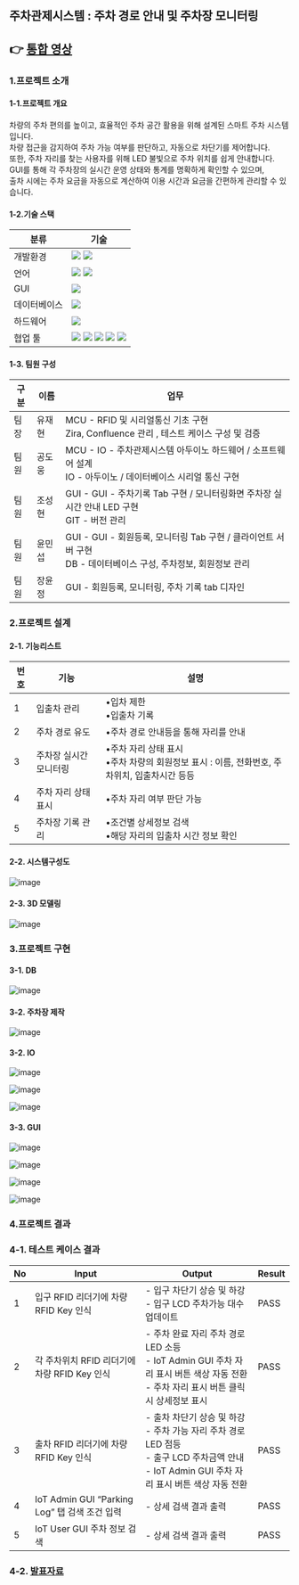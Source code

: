 ## **주차관제시스템 : 주차 경로 안내 및 주차장 모니터링**

## 👉 [통합 영상](https://www.youtube.com/watch?v=o1u0oK_6-WA)

### 1.프로젝트 소개
#### 1-1.프로젝트 개요
차량의 주차 편의를 높이고, 효율적인 주차 공간 활용을 위해 설계된 스마트 주차 시스템입니다.<br />
차량 접근을 감지하여 주차 가능 여부를 판단하고, 자동으로 차단기를 제어합니다.<br /> 
또한, 주차 자리를 찾는 사용자를 위해 LED 불빛으로 주차 위치를 쉽게 안내합니다.<br />
GUI를 통해 각 주차장의 실시간 운영 상태와 통계를 명확하게 확인할 수 있으며,<br /> 
출차 시에는 주차 요금을 자동으로 계산하여 이용 시간과 요금을 간편하게 관리할 수 있습니다.<br /> 
#### 1-2.기술 스택
|분류|기술|
|---|---|
|개발환경|<img src="https://img.shields.io/badge/Linux-FCC624?style=for-the-badge&logo=linux&logoColor=white"/> <img src="https://img.shields.io/badge/Ubuntu-E95420?style=for-the-badge&logo=Ubuntu&logoColor=white"/>|
|언어|<img src="https://img.shields.io/badge/C++-F01F7A?style=for-the-badge&logo=cplusplus&logoColor=white"/> <img src="https://img.shields.io/badge/Python-3776AB?style=for-the-badge&logo=Python&logoColor=white"/>|
|GUI|<img src="https://img.shields.io/badge/PYQT-41CD52?style=for-the-badge&logo=cplusplus&logoColor=white"/>|
|데이터베이스|<img src="https://img.shields.io/badge/MYSQL-4479A1?style=for-the-badge&logo=mysql&logoColor=white"/>|
|하드웨어|<img src="https://img.shields.io/badge/arduino-00878F?style=for-the-badge&logo=arduino&logoColor=white"/>|
|협업 툴|<img src="https://img.shields.io/badge/github-181717?style=for-the-badge&logo=github&logoColor=white"/> <img src="https://img.shields.io/badge/git-F05032?style=for-the-badge&logo=git&logoColor=white"/> <img src="https://img.shields.io/badge/confluence-172B4D?style=for-the-badge&logo=confluence&logoColor=white"/> <img src="https://img.shields.io/badge/jira-0052CC?style=for-the-badge&logo=jira&logoColor=white"/> <img src="https://img.shields.io/badge/slack-4A154B?style=for-the-badge&logo=slack&logoColor=white"/> |
#### 1-3. 팀원 구성
|구분|이름|업무|
|---|---|---|
|팀장|유재현|MCU - RFID 및 시리얼통신 기초 구현<br />Zira, Confluence 관리 , 테스트 케이스 구성 및 검증|
|팀원|공도웅|MCU - IO - 주차관제시스템 아두이노 하드웨어 / 소프트웨어 설계<br />IO - 아두이노 / 데이터베이스 시리얼 통신 구현|
|팀원|조성현|GUI - GUI - 주차기록 Tab 구현 / 모니터링화면 주차장 실시간 안내 LED 구현<br />GIT - 버전 관리|
|팀원|윤민섭|GUI - GUI - 회원등록, 모니터링 Tab 구현 / 클라이언트 서버 구현<br />DB - 데이터베이스 구성, 주차정보, 회원정보 관리|
|팀원|장윤정|GUI - 회원등록, 모니터링, 주차 기록 tab 디자인
### 2.프로젝트 설계
#### 2-1. 기능리스트
|번호|기능|설명|
|---|---|---|
|1|입출차 관리|•입차 제한<br />•입출차 기록|
|2|주차 경로 유도|•주차 경로 안내등을 통해 자리를 안내|
|3|주차장 실시간 모니터링|•주차 자리 상태 표시<br />•주차 차량의 회원정보 표시 : 이름, 전화번호, 주차위치, 입출차시간 등등|
|4|주차 자리 상태 표시|•주차 자리 여부 판단 가능|
|5|주차장 기록 관리|•조건별 상세정보 검색<br />•해당 자리의 입출차 시간 정보 확인|

#### 2-2. 시스템구성도

![image](https://github.com/user-attachments/assets/12b3725c-2d2e-4264-b5c2-be5966010df3)

#### 2-3. 3D 모델링

![image](https://github.com/user-attachments/assets/36e0a39a-e9df-4d56-8762-fad37c7325ad)

### 3.프로젝트 구현

#### 3-1. DB

![image](https://github.com/user-attachments/assets/238a0643-fcf1-4ff1-a102-6097023b4f6c)

#### 3-2. 주차장 제작

![image](https://github.com/user-attachments/assets/41b51ecf-ef9a-4f5b-b757-77031d6a9c63)

#### 3-2. IO

![image](https://github.com/user-attachments/assets/92be24f7-c180-473b-887f-ec9d7c5f3edf)

![image](https://github.com/user-attachments/assets/8452a9ff-039e-4eb0-b995-987ad476c26d)

![image](https://github.com/user-attachments/assets/428e1322-c961-45db-81ef-496da1707528)

#### 3-3. GUI

![image](https://github.com/user-attachments/assets/776c591a-4fd3-44b3-8866-13eb08f3160e)

![image](https://github.com/user-attachments/assets/a5bc29d9-3493-405a-8a60-d454bd686ad5)

![image](https://github.com/user-attachments/assets/e49ab16a-e36d-4f24-80e4-84f5ac80ab60)

![image](https://github.com/user-attachments/assets/d2e54e64-9f4e-4d9b-b20e-b6a1b9dbed56)

### 4.프로젝트 결과

### 4-1. 테스트 케이스 결과

|No|Input|Output|Result|
|---|---|---|---|
|1|입구 RFID 리더기에 차량 RFID Key 인식|- 입구 차단기 상승 및 하강<br />- 입구 LCD 주차가능 대수 업데이트|PASS|
|2|각 주차위치 RFID 리더기에 차량 RFID Key 인식|- 주차 완료 자리 주차 경로 LED 소등<br />- IoT Admin GUI 주차 자리 표시 버튼 색상 자동 전환<br />- 주차 자리 표시 버튼 클릭 시 상세정보 표시|PASS|
|3|출차 RFID 리더기에 차량 RFID Key 인식|- 출차 차단기 상승 및 하강<br />- 주차 가능 자리 주차 경로 LED 점등<br />- 출구 LCD 주차금액 안내<br />- IoT Admin GUI 주차 자리 표시 버튼 색상 자동 전환|PASS|
|4|IoT Admin GUI “Parking Log” 탭 검색 조건 입력|- 상세 검색 결과 출력|PASS|
|5|IoT User GUI 주차 정보 검색|- 상세 검색 결과 출력|PASS|

### 4-2. [발표자료](https://docs.google.com/presentation/d/1Cbgnzgge9zj94wtTtIY1QZwocBo0pep31wvHPXRNmMU/edit?usp=sharing)
